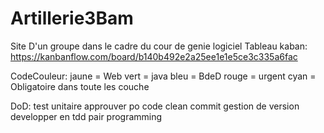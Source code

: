 # Artillerie3Bam
Site D'un groupe dans le cadre du cour de genie logiciel
Tableau kaban: https://kanbanflow.com/board/b140b492e2a25ee1e1e5ce3c335a6fac

CodeCouleur:
jaune = Web
vert = java
bleu = BdeD
rouge = urgent
cyan = Obligatoire dans toute les couche

DoD:
test unitaire
approuver po
code clean
commit gestion de version
developper en tdd
pair programming


